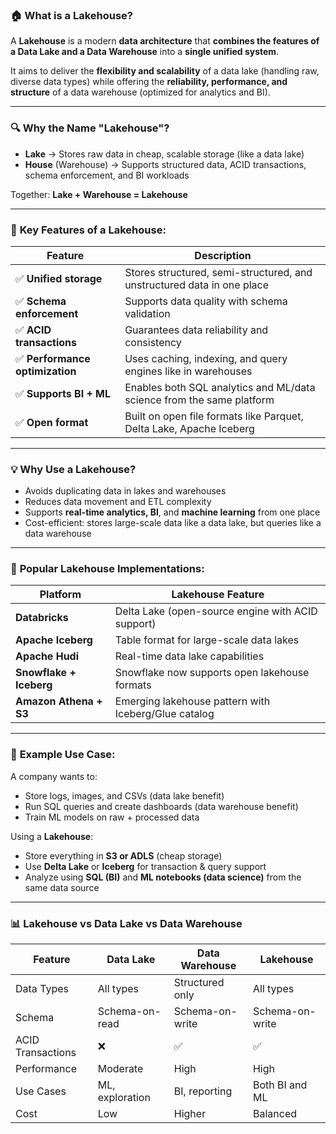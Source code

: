 ### 🏠 What is a **Lakehouse**?

A **Lakehouse** is a modern **data architecture** that **combines the features of a Data Lake and a Data Warehouse** into a **single unified system**.

It aims to deliver the **flexibility and scalability** of a data lake (handling raw, diverse data types) while offering the **reliability, performance, and structure** of a data warehouse (optimized for analytics and BI).

---

### 🔍 **Why the Name "Lakehouse"?**

* **Lake** → Stores raw data in cheap, scalable storage (like a data lake)
* **House** (Warehouse) → Supports structured data, ACID transactions, schema enforcement, and BI workloads

Together: **Lake + Warehouse = Lakehouse**

---

### 🧱 **Key Features of a Lakehouse:**

| Feature                        | Description                                                            |
| ------------------------------ | ---------------------------------------------------------------------- |
| ✅ **Unified storage**          | Stores structured, semi-structured, and unstructured data in one place |
| ✅ **Schema enforcement**       | Supports data quality with schema validation                           |
| ✅ **ACID transactions**        | Guarantees data reliability and consistency                            |
| ✅ **Performance optimization** | Uses caching, indexing, and query engines like in warehouses           |
| ✅ **Supports BI + ML**         | Enables both SQL analytics and ML/data science from the same platform  |
| ✅ **Open format**              | Built on open file formats like Parquet, Delta Lake, Apache Iceberg    |

---

### 💡 **Why Use a Lakehouse?**

* Avoids duplicating data in lakes and warehouses
* Reduces data movement and ETL complexity
* Supports **real-time analytics, BI**, and **machine learning** from one place
* Cost-efficient: stores large-scale data like a data lake, but queries like a data warehouse

---

### 🧠 **Popular Lakehouse Implementations:**

| Platform                | Lakehouse Feature                                    |
| ----------------------- | ---------------------------------------------------- |
| **Databricks**          | Delta Lake (open-source engine with ACID support)    |
| **Apache Iceberg**      | Table format for large-scale data lakes              |
| **Apache Hudi**         | Real-time data lake capabilities                     |
| **Snowflake + Iceberg** | Snowflake now supports open lakehouse formats        |
| **Amazon Athena + S3**  | Emerging lakehouse pattern with Iceberg/Glue catalog |

---

### 🧪 **Example Use Case:**

A company wants to:

* Store logs, images, and CSVs (data lake benefit)
* Run SQL queries and create dashboards (data warehouse benefit)
* Train ML models on raw + processed data

Using a **Lakehouse**:

* Store everything in **S3 or ADLS** (cheap storage)
* Use **Delta Lake** or **Iceberg** for transaction & query support
* Analyze using **SQL (BI)** and **ML notebooks (data science)** from the same data source

---

### 📊 Lakehouse vs Data Lake vs Data Warehouse

| Feature           | Data Lake       | Data Warehouse  | Lakehouse       |
| ----------------- | --------------- | --------------- | --------------- |
| Data Types        | All types       | Structured only | All types       |
| Schema            | Schema-on-read  | Schema-on-write | Schema-on-write |
| ACID Transactions | ❌               | ✅               | ✅               |
| Performance       | Moderate        | High            | High            |
| Use Cases         | ML, exploration | BI, reporting   | Both BI and ML  |
| Cost              | Low             | Higher          | Balanced        |
